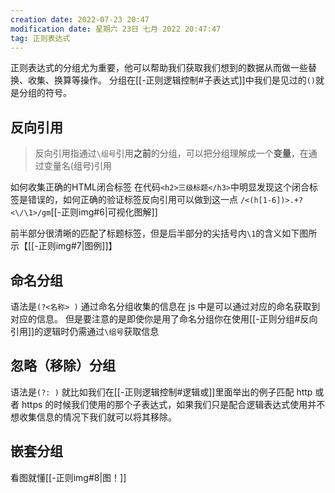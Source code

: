```yaml
---
creation date: 2022-07-23 20:47
modification date: 星期六 23日 七月 2022 20:47:47
tag: 正则表达式
---
```

正则表达式的分组尤为重要，他可以帮助我们获取我们想到的数据从而做一些替换、收集、换算等操作。
分组在[[-正则逻辑控制#子表达式]]中我们是见过的`()`就是分组的符号。
## 反向引用

>反向引用指通过`\组号`引用**之前**的分组，可以把分组理解成一个**变量**，在通过变量名(组号)引用

如何收集正确的HTML闭合标签
在代码`<h2>三级标题</h3>`中明显发现这个闭合标签是错误的，如何正确的验证标签反向引用可以做到这一点 `/<(h[1-6])>.+?<\/\1>/gm`[[-正则img#6|可视化图解]]

前半部分很清晰的匹配了标题标签，但是后半部分的尖括号内`\1`的含义如下图所示【[[-正则img#7|图例]]】

## 命名分组
语法是`(?<名称> )`
通过命名分组收集的信息在 js 中是可以通过对应的命名获取到对应的信息。
但是要注意的是即使你是用了命名分组你在使用[[-正则分组#反向引用]]的逻辑时仍需通过`\组号`获取信息

## 忽略（移除）分组
语法是`(?: )`
就比如我们在[[-正则逻辑控制#逻辑或]]里面举出的例子匹配 http 或者 https 的时候我们使用的那个子表达式，如果我们只是配合逻辑表达式使用并不想收集信息的情况下我们就可以将其移除。

## 嵌套分组
看图就懂[[-正则img#8|图！]]





